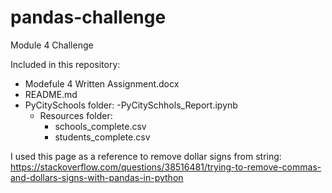 # pandas-challenge
Module 4 Challenge

Included in this repository:

- Modefule 4 Written Assignment.docx
- README.md
- PyCitySchools folder:
    -PyCitySchhols_Report.ipynb
    - Resources folder:
        - schools_complete.csv
        - students_complete.csv


I used this page as a reference to remove dollar signs from string:
https://stackoverflow.com/questions/38516481/trying-to-remove-commas-and-dollars-signs-with-pandas-in-python